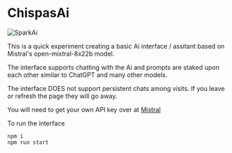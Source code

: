 # ChispasAi

![SparkAi](https://i.ibb.co/C2zYkYC/localhost-1234.png)

This is a quick experiment creating a basic Ai interface / assitant based on Mistral's open-mixtral-8x22b model.

The interface supports chatting with the Ai and prompts are staked upon each other similar to ChatGPT and many other models.

The interface DOES not support persistent chats among visits. If you leave or refresh the page they will go away.

You will need to get your own API key over at [Mistral](https://mistral.ai/)

To run the interface

```
npm i
npm run start
```
